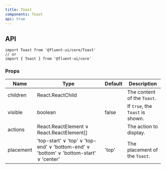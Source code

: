 ```yaml
---
title: Toast
components: Toast
api: true
---
```


## API

```
import Toast from '@fluent-ui/core/Toast'
// or
import { Toast } from '@fluent-ui/core'
```

### Props

| Name | Type | Default | Description |
| --- | --- | --- | --- |
| children | React.ReactChild |  | The content of the `Toast`. |
| visible | boolean | false | If `true`, the `Toast` is shown. |
| actions | React.ReactElement &or; React.ReactElement[] |  | The action to display. |
| placement | 'top-start' &or; 'top' &or; 'top-end' &or; 'bottom-end' &or; 'bottom' &or; 'bottom-start' &or; 'center' | 'top' | The placement of the `Toast`. |
